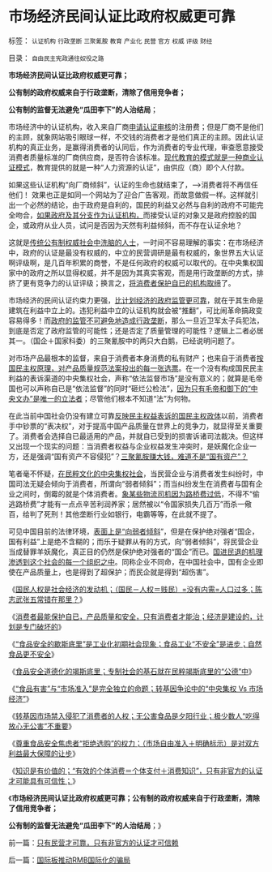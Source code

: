 # 市场经济民间认证比政府权威更可靠

标签： `认证机构` `行政垄断` `三聚氰胺` `教育` `产业化` `民营` `官方` `权威` `评级` `财经` 

目录： `自由民主宪政通往奴役之路`

**市场经济民间认证比政府权威更可靠；**

**公有制的政府权威来自于行政垄断，清除了信用竞争者；**

**公有制的监督无法避免“瓜田李下”的人治结局**；

市场经济中的认证机构，收入来自厂商[申请认证审核](../../../2010/7/30/西方执业资格是行业托拉斯认证，而不是行政审批.md)的注册费；但是厂商不是他们的主顾，就象网站吸引眼球一样，不交钱的消费者才是他们真正的主顾。因此认证机构的真正业务，是赢得消费者的认同后，作为消费者的专业代理，审查愿意接受消费者质量标准的厂商供应商，是否符合该标准。[现代教育的模式就是一种商业认证模式](../../../2010/7/21/炒作唐骏假文凭突显国民劣根性.md)，教育提供的就是一种“人力资源的认证”，由供应（商）即个人付款。

如果这些认证机构“向厂商倾斜”，认证的生命也就结束了，——>消费者将不再信任他们！
效果也正是如同一个网站为了迎合广告客观，而故意做假一样。这样就引出一个必然的结论，由于政府是自利的，国民的利益又必然与自利的政府不可能完全吻合，[如果政府及其分支作为认证机构，](../../../2010/7/30/市场经济没有官方认证;FDA不是行政管制.md)而接受认证的对象又是政府控股的国企，或政府从业人员，试问是否因为天然有利益倾斜，而不存在认证余地？

这就是[传统公有制权威社会中洗脑的人士](../../../2009/12/15/最要不得权威的经济学和权威的政治经济学.md)，一时间不容易理解的事实：在市场经济中，政府的认证是最没有权威的，中立的民营调研是最有权威的，象世界五大认证啊评级啊，是几百年积累的商誉，不是任何政府的权威可以取代的。在中央集权国家中的政府之所以显得权威，并不是因为其真实客观，而是用行政垄断的方式，排挤了更有竞争力的认证评级；换言之，[将消费者保护自已的机构取缔](../../../2011/6/13/食品安全道德化的竭斯底里.md)了。

市场经济的民间认证约束力更强，[比计划经济的政府监管更可靠](../../../2011/6/10/极度恐慌!水，空气，可口可乐……有毒？.md)，就在于其生命是建筑在利益中立上的。违犯利益中立的认证机构就会被“推翻”，可比闹革命搞政变容易得多！而[政府的监管不可避免地造成行政垄断](../../../2009/9/17/市场经济不能反垄断讨论集.md)，那么一旦近卫军太子兵犯法，到底是否定了政府监管的可能性；还是否定了质量管理的可能性？逻辑上二者必居其一。（国企＋国家科委）的三聚氰胺中的两只大白鹅，已经说明问题了。

对市场产品最根本的监督，来自于消费者本身消费的私有财产；也来自于消费者[按国民主权原理，对产品质量规范法案投出的每一张选票](../../../2011/4/2/国民主权原理就是稳定的统一.md)。在一个没有构成国民民主利益的表诉渠道的中央集权社会，声称“依法监督市场”是没有意义的；就算是毛帝国也可以声称自已是“依法监督”的同时“砸烂公检法”，[因为只有毛帝和御下的“中央文办”是唯一的立法者](../../../2009/7/3/看看毛主席是怎样发动文革反腐的.md)；尽管他们根本不知道“法”为何物。

在此当前中国社会仍没有建立可靠[反映民主权益表诉的国民主权政体](../../../2011/3/29/国民主权原理＝私有制.md)以前，消费者手中钞票的“表决权”，对于提高中国产品质量在世界上的竞争力，就显得至关重要了。消费者会选择自已最适用的产品，并就自已受到的损害诉诸司法裁决。但这样又出现一个现实的问题：当消费者权益与企业权益发生冲突时，是妖魔化企业一方，还是强调“国有资产不容侵犯”？[三聚氰胺赚大钱，难道不是“国有资产”？](../../../2010/2/1/三聚氰胺事件反思公有制.md)

笔者毫不怀疑，[在民粹文化的中央集权社会](../../../2008/2/24/欲壑难填：人或会穷，不是施暴发泄的合法理由.md)，当民营企业与消费者发生纠纷时，中国司法无疑会倾向于消费者，所谓向“弱者倾斜”；而当纠纷发生在消费者与国有企业之间时，倒霉的就是个体消费者。[象某些物流司机因为路桥费过低](../../../2011/4/29/凯恩斯主义“路通财通”也许劳民伤财.md)，不得不“偷逃路桥费”才能有一点点辛苦利润养家；居然被以“令国家损失几百万”而杀一儆百，给判了死刑！其他垄断行业如银行，电霸等等，在此就不提了。

可见中国目前的法律环境，[表面上是“向弱者倾斜](../../../2011/5/31/替天行道“向弱者倾斜”的封建伦理.md)”，但是在保护绝对强者“国企，国有利益”上是绝不含糊的；而乐于疑罪从有的方式，向“弱者倾斜”，将民营企业当成替罪羊妖魔化，真正目的仍然是保护绝对强者的“国企”而已。[国进民退的机理渗透到这个社会的每一个组织之中](../../../2009/12/17/崇祯皇帝获报“国进民退”.md)。同称企业不同命，在中国社会中，国有企业即使在产品质量上，也是得到了超保护；而民企就是得到“超伤害”。

《[国民人权是社会经济的发动机；（国民－人权＝贱民）=没有内需=人口过多；陈志武张五常错在那里？](../../../2011/6/12/国民人权是社会经济的发动机，兼谈耶鲁陈志武.md)》

《[消费者最能保护自已，产品质量和安全，只有消费者才能治；经济是建设的，计划是专门破坏的](../../../2011/6/12/消费者最能保护自已，供应商最懂得生产什么.md)》

《[“食品安全的歇斯底里”是工业化初期社会现象；食品工业“不安全”是进步；自然食品更不安全](../../../2011/6/12/工业化初期普遍地歇斯底里食品安全.md)》

《[食品安全道德化的竭斯底里；专制社会的基石就在民粹竭斯底里的“公德”中](../../../2011/6/13/食品安全道德化的竭斯底里.md)》

《[“食品有害”与“市场准入”是完全独立的命题；转基因争论中的“中央集权 Vs
市场经济”](../../../2011/6/13/对转基因竭斯底里的人到底反对什么？.md)》

《[转基因市场禁入侵犯了消费者的人权；无公害食品是夕阳行业；极少数人“吃得放心无公害”不重要](../../../2011/6/13/转基因禁入侵犯了消费者的人权.md)》

《[尊重食品安全焦虑者“拒绝选购”的权力；（市场自由准入＋明确标示）是对双方利益最大保障的让步](../../../2011/6/14/明码标示转基因，尊重竭斯底里者的焦虑.md)》

《[知识是有价值的；“有效的个体消费＝个体支付＋消费知识”，只有非官方的认证才可能具有可信性；](../../../2011/6/14/只有民营才可靠，只有非官方的认证才可信赖.md)》

《**市场经济民间认证比政府权威更可靠；公有制的政府权威来自于行政垄断，清除了信用竞争者；**

**公有制的监督无法避免“瓜田李下”的人治结局**；》



前一篇：[只有民营才可靠，只有非官方的认证才可信赖](../../../2011/6/14/只有民营才可靠，只有非官方的认证才可信赖.md)

后一篇：[国际板推动RMB国际化的骗局](../../../2011/6/15/国际板推动RMB国际化的骗局.md)